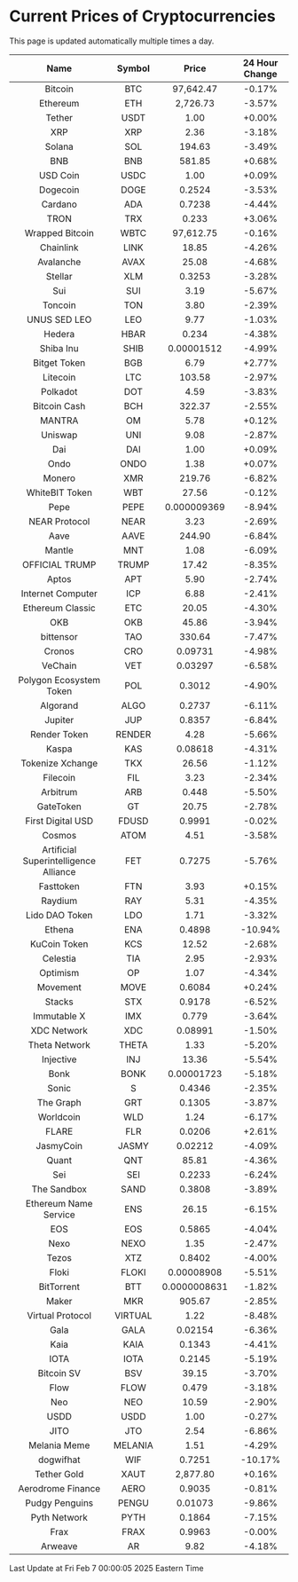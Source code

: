 # Current Prices of Cryptocurrencies
This page is updated automatically multiple times a day.

| Name | Symbol | Price | 24 Hour Change |
| :---: |:---:| :---: | :---: |
| Bitcoin | BTC | 97,642.47 | -0.17% |
| Ethereum | ETH | 2,726.73 | -3.57% |
| Tether | USDT | 1.00 | +0.00% |
| XRP | XRP | 2.36 | -3.18% |
| Solana | SOL | 194.63 | -3.49% |
| BNB | BNB | 581.85 | +0.68% |
| USD Coin | USDC | 1.00 | +0.09% |
| Dogecoin | DOGE | 0.2524 | -3.53% |
| Cardano | ADA | 0.7238 | -4.44% |
| TRON | TRX | 0.233 | +3.06% |
| Wrapped Bitcoin | WBTC | 97,612.75 | -0.16% |
| Chainlink | LINK | 18.85 | -4.26% |
| Avalanche | AVAX | 25.08 | -4.68% |
| Stellar | XLM | 0.3253 | -3.28% |
| Sui | SUI | 3.19 | -5.67% |
| Toncoin | TON | 3.80 | -2.39% |
| UNUS SED LEO | LEO | 9.77 | -1.03% |
| Hedera | HBAR | 0.234 | -4.38% |
| Shiba Inu | SHIB | 0.00001512 | -4.99% |
| Bitget Token | BGB | 6.79 | +2.77% |
| Litecoin | LTC | 103.58 | -2.97% |
| Polkadot | DOT | 4.59 | -3.83% |
| Bitcoin Cash | BCH | 322.37 | -2.55% |
| MANTRA | OM | 5.78 | +0.12% |
| Uniswap | UNI | 9.08 | -2.87% |
| Dai | DAI | 1.00 | +0.09% |
| Ondo | ONDO | 1.38 | +0.07% |
| Monero | XMR | 219.76 | -6.82% |
| WhiteBIT Token | WBT | 27.56 | -0.12% |
| Pepe | PEPE | 0.000009369 | -8.94% |
| NEAR Protocol | NEAR | 3.23 | -2.69% |
| Aave | AAVE | 244.90 | -6.84% |
| Mantle | MNT | 1.08 | -6.09% |
| OFFICIAL TRUMP | TRUMP | 17.42 | -8.35% |
| Aptos | APT | 5.90 | -2.74% |
| Internet Computer | ICP | 6.88 | -2.41% |
| Ethereum Classic | ETC | 20.05 | -4.30% |
| OKB | OKB | 45.86 | -3.94% |
| bittensor | TAO | 330.64 | -7.47% |
| Cronos | CRO | 0.09731 | -4.98% |
| VeChain | VET | 0.03297 | -6.58% |
| Polygon Ecosystem Token | POL | 0.3012 | -4.90% |
| Algorand | ALGO | 0.2737 | -6.11% |
| Jupiter | JUP | 0.8357 | -6.84% |
| Render Token | RENDER | 4.28 | -5.66% |
| Kaspa | KAS | 0.08618 | -4.31% |
| Tokenize Xchange | TKX | 26.56 | -1.12% |
| Filecoin | FIL | 3.23 | -2.34% |
| Arbitrum | ARB | 0.448 | -5.50% |
| GateToken | GT | 20.75 | -2.78% |
| First Digital USD | FDUSD | 0.9991 | -0.02% |
| Cosmos | ATOM | 4.51 | -3.58% |
| Artificial Superintelligence Alliance | FET | 0.7275 | -5.76% |
| Fasttoken | FTN | 3.93 | +0.15% |
| Raydium | RAY | 5.31 | -4.35% |
| Lido DAO Token | LDO | 1.71 | -3.32% |
| Ethena | ENA | 0.4898 | -10.94% |
| KuCoin Token | KCS | 12.52 | -2.68% |
| Celestia | TIA | 2.95 | -2.93% |
| Optimism | OP | 1.07 | -4.34% |
| Movement | MOVE | 0.6084 | +0.24% |
| Stacks | STX | 0.9178 | -6.52% |
| Immutable X | IMX | 0.779 | -3.64% |
| XDC Network | XDC | 0.08991 | -1.50% |
| Theta Network | THETA | 1.33 | -5.20% |
| Injective | INJ | 13.36 | -5.54% |
| Bonk | BONK | 0.00001723 | -5.18% |
| Sonic | S | 0.4346 | -2.35% |
| The Graph | GRT | 0.1305 | -3.87% |
| Worldcoin | WLD | 1.24 | -6.17% |
| FLARE | FLR | 0.0206 | +2.61% |
| JasmyCoin | JASMY | 0.02212 | -4.09% |
| Quant | QNT | 85.81 | -4.36% |
| Sei | SEI | 0.2233 | -6.24% |
| The Sandbox | SAND | 0.3808 | -3.89% |
| Ethereum Name Service | ENS | 26.15 | -6.15% |
| EOS | EOS | 0.5865 | -4.04% |
| Nexo | NEXO | 1.35 | -2.47% |
| Tezos | XTZ | 0.8402 | -4.00% |
| Floki | FLOKI | 0.00008908 | -5.51% |
| BitTorrent | BTT | 0.0000008631 | -1.82% |
| Maker | MKR | 905.67 | -2.85% |
| Virtual Protocol | VIRTUAL | 1.22 | -8.48% |
| Gala | GALA | 0.02154 | -6.36% |
| Kaia | KAIA | 0.1343 | -4.41% |
| IOTA | IOTA | 0.2145 | -5.19% |
| Bitcoin SV | BSV | 39.15 | -3.70% |
| Flow | FLOW | 0.479 | -3.18% |
| Neo | NEO | 10.59 | -2.90% |
| USDD | USDD | 1.00 | -0.27% |
| JITO | JTO | 2.54 | -6.86% |
| Melania Meme | MELANIA | 1.51 | -4.29% |
| dogwifhat | WIF | 0.7251 | -10.17% |
| Tether Gold | XAUT | 2,877.80 | +0.16% |
| Aerodrome Finance | AERO | 0.9035 | -0.81% |
| Pudgy Penguins | PENGU | 0.01073 | -9.86% |
| Pyth Network | PYTH | 0.1864 | -7.15% |
| Frax | FRAX | 0.9963 | -0.00% |
| Arweave | AR | 9.82 | -4.18% |

Last Update at Fri Feb  7 00:00:05 2025 Eastern Time